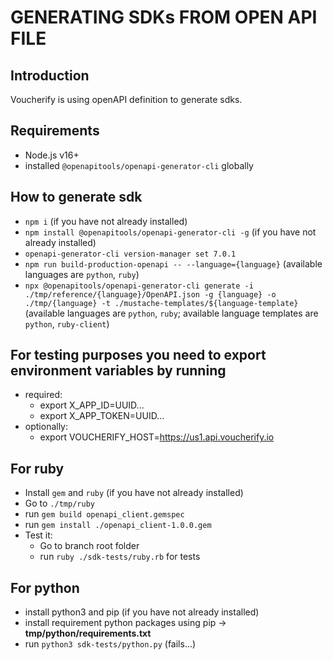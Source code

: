 # GENERATING SDKs FROM OPEN API FILE

## Introduction

Voucherify is using openAPI definition to generate sdks.

## Requirements

- Node.js v16+
- installed `@openapitools/openapi-generator-cli` globally

## How to generate sdk

- `npm i` (if you have not already installed)
- `npm install @openapitools/openapi-generator-cli -g` (if you have not already installed)
- `openapi-generator-cli version-manager set 7.0.1`
- `npm run build-production-openapi -- --language={language}` (available languages are `python`, `ruby`)
- `npx @openapitools/openapi-generator-cli generate -i ./tmp/reference/{language}/OpenAPI.json -g {language} -o ./tmp/{language} -t ./mustache-templates/${language-template}` (available languages are `python`, `ruby`; available language templates are `python`, `ruby-client`)

## For testing purposes you need to export environment variables by running

- required:
  - export X_APP_ID=UUID...
  - export X_APP_TOKEN=UUID...
- optionally:
  - export VOUCHERIFY_HOST=https://us1.api.voucherify.io

## For ruby

- Install `gem` and `ruby` (if you have not already installed)
- Go to `./tmp/ruby`
- run `gem build openapi_client.gemspec`
- run `gem install ./openapi_client-1.0.0.gem`
- Test it:
  - Go to branch root folder
  - run `ruby ./sdk-tests/ruby.rb` for tests

## For python

- install python3 and pip (if you have not already installed)
- install requirement python packages using pip -> **tmp/python/requirements.txt**
- run `python3 sdk-tests/python.py` (fails...)

